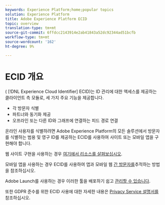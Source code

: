 ```yaml
---
keywords: Experience Platform;home;popular topics
solution: Experience Platform
title: Adobe Experience Platform ECID
topic: overview
translation-type: tm+mt
source-git-commit: 6ffdcc2143914e2ab41843a52dc92344ad51bcfb
workflow-type: tm+mt
source-wordcount: '162'
ht-degree: 9%

---
```



# ECID 개요

( [!DNL Experience Cloud Identifier] ECID)는 ID 관리에 대한 액세스를 제공하는 클라이언트 측 모듈로, 세 가지 주요 기능을 제공합니다.

- 각 방문자 식별
- 파트너와 동기화 제공
- 오프라인 또는 다른 ID와 그래프에 연결하는 피드 경로 연결

온라인 사용자를 식별하려면 Adobe Experience Platform의 모든 솔루션에서 방문자를 식별하는 범용 및 영구 ID를 제공하는 ECID를 사용하여 사이트 또는 모바일 앱을 구현해야 합니다.

웹 사이트 구현을 사용하는 경우 [여기에서 리소스를 살펴보십시오](https://docs.adobe.com/content/help/ko-KR/id-service/using/home.html).

모바일 앱을 사용하는 경우 ECID를 사용하여 앱과 모바일 웹 [간 방문자를](https://docs.adobe.com/content/help/en/mobile-services/ios/sdk-reference-ios/hybrid-app.html)추적하는 방법을 참조하십시오.

Adobe Launch를 사용하는 경우 이러한 툴을 배포하기 쉽고 [관리할 수 있습니다](https://docs.adobe.com/content/help/ko-KR/launch/using/overview.html).

또한 GDPR 준수를 위한 ECID 사용에 대한 자세한 내용은 [Privacy Service 설명서를](../privacy-service/identity-data.md) 참조하십시오.

